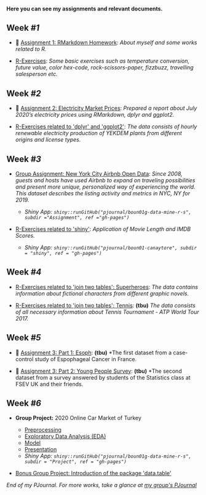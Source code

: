 #### Here you can see my assignments and relevant documents.

## Week *#1*

- 🔴 [Assignment 1: RMarkdown Homework](assignment1_rmarkdown): *About myself and some works related to R.*

- [R-Exercises](exercises1): *Some basic exercises such as temperature conversion, future value, color hex-code, rock-scissors-paper, fizzbuzz, travelling salesperson etc.*

## Week *#2*

- 🔴 [Assignment 2: Electricity Market Prices](assignment2_dplyr_ggplot2): *Prepared a report about July 2020’s electricity prices using RMarkdown, dplyr and ggplot2.*

- [R-Exercises related to 'dplyr' and 'ggplot2'](exercises2_dplyr_ggplot2): *The data consists of hourly renewable electricity production of YEKDEM plants from different origins and license types.*

## Week *#3*

- [Group Assignment: New York City Airbnb Open Data](https://pjournal.github.io/boun01g-data-mine-r-s/Assignment/Airbnb.html): *Since 2008, guests and hosts have used Airbnb to expand on traveling possibilities and present more unique, personalized way of experiencing the world. This dataset describes the listing activity and metrics in NYC, NY for 2019.* 
  - _Shiny App: `shiny::runGitHub("pjournal/boun01g-data-mine-r-s", subdir ="Assignment", ref ="gh-pages")`_

- [R-Exercises related to 'shiny'](exercises3_shiny): *Application of Movie Length and IMDB Scores.*
  - _Shiny App: `shiny::runGitHub("pjournal/boun01-canaytore", subdir = "shiny", ref = "gh-pages")`_

## Week *#4*

- [R-Exercises related to 'join two tables': Superheroes](exercises4_join_superheroes): *The data contains information about fictional characters from different graphic novels.*

- [R-Exercises related to 'join two tables': Tennis](exercises4_join_tennis): **(tbu)** *The data consists of all necessary information about Tennis Tournament - ATP World Tour 2017.*

## Week *#5*

- 🔴 [Assignment 3: Part 1: Esoph](assignment3_esoph): **(tbu)** *The first dataset from a case-control study of Espophageal Cancer in France.

- 🔴 [Assignment 3: Part 2: Young People Survey](assignment3_survey): **(tbu)** *The second dataset from a survey answered by students of the Statistics class at FSEV UK and their friends.

## Week *#6*

- **Group Project:** 2020 Online Car Market of Turkey
  - [Preprocessing](https://pjournal.github.io/boun01g-data-mine-r-s/Project/Preprocessing.html)
  - [Exploratory Data Analysis (EDA)](https://pjournal.github.io/boun01g-data-mine-r-s/Project/ExploratoryDataAnalysis.html)
  - [Model](https://pjournal.github.io/boun01g-data-mine-r-s/Project/Model.html)
  - [Presentation](https://pjournal.github.io/boun01g-data-mine-r-s/Project/Presentation.html#1)
  - _Shiny App: `shiny::runGitHub("pjournal/boun01g-data-mine-r-s", subdir = "Project", ref = "gh-pages")`_

- [Bonus Group Project: Introduction of the package 'data.table'](https://pjournal.github.io/boun01g-data-mine-r-s/data.table/datatable.html)


*End of my PJournal. For more works, take a glance at [my group's PJournal](https://pjournal.github.io/boun01g-data-mine-r-s/)*

